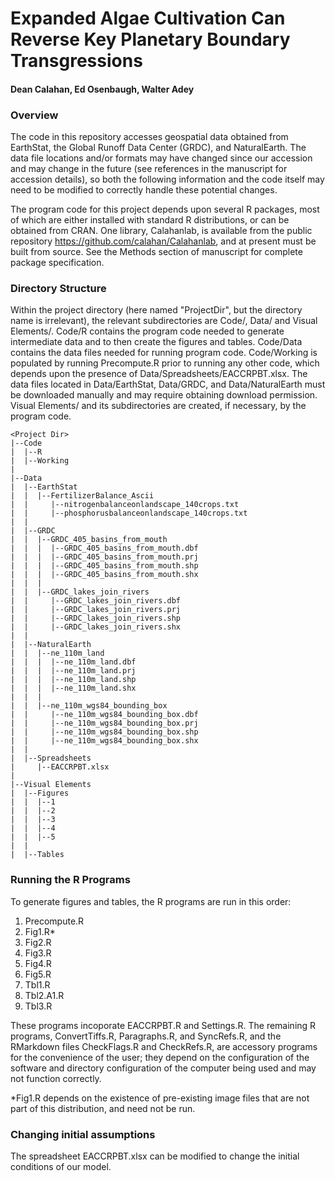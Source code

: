 # Expanded Algae Cultivation Can Reverse Key Planetary Boundary Transgressions
#### Dean Calahan, Ed Osenbaugh, Walter Adey  

### Overview
The code in this repository accesses geospatial data obtained from EarthStat, the
Global Runoff Data Center (GRDC), and NaturalEarth. The data file locations and/or
formats may have changed since our accession and may change in the future (see references in
the manuscript for accession details), so both the following information and the
code itself may need to be modified to correctly handle these potential changes.  
  
The program code for this project depends upon several R packages, most of which
are either installed with standard R distributions, or can be obtained from CRAN.
One library, Calahanlab, is available from the public repository https://github.com/calahan/Calahanlab,
and at present must be built from source. See the Methods section of manuscript
for complete package specification.  
  
### Directory Structure
Within the project directory (here named "ProjectDir", but the directory name is
irrelevant), the relevant subdirectories are Code/, Data/ and Visual Elements/.
Code/R contains the program code needed to generate intermediate data and to then
create the figures and tables. Code/Data contains the data files needed for running
program code. Code/Working is populated by running Precompute.R prior to running
any other code, which depends upon the presence of Data/Spreadsheets/EACCRPBT.xlsx.
The data files located in Data/EarthStat, Data/GRDC, and Data/NaturalEarth must
be downloaded manually and may require obtaining download permission. Visual Elements/
and its subdirectories are created, if necessary, by the program code.

```
<Project Dir>
|--Code
|  |--R
|  |--Working
|
|--Data
|  |--EarthStat
|  |  |--FertilizerBalance_Ascii
|  |     |--nitrogenbalanceonlandscape_140crops.txt
|  |     |--phosphorusbalanceonlandscape_140crops.txt
|  |
|  |--GRDC
|  |  |--GRDC_405_basins_from_mouth
|  |  |  |--GRDC_405_basins_from_mouth.dbf
|  |  |  |--GRDC_405_basins_from_mouth.prj
|  |  |  |--GRDC_405_basins_from_mouth.shp
|  |  |  |--GRDC_405_basins_from_mouth.shx
|  |  |
|  |  |--GRDC_lakes_join_rivers
|  |     |--GRDC_lakes_join_rivers.dbf
|  |     |--GRDC_lakes_join_rivers.prj
|  |     |--GRDC_lakes_join_rivers.shp
|  |     |--GRDC_lakes_join_rivers.shx
|  |
|  |--NaturalEarth
|  |  |--ne_110m_land
|  |  |  |--ne_110m_land.dbf
|  |  |  |--ne_110m_land.prj
|  |  |  |--ne_110m_land.shp
|  |  |  |--ne_110m_land.shx
|  |  |
|  |  |--ne_110m_wgs84_bounding_box
|  |     |--ne_110m_wgs84_bounding_box.dbf
|  |     |--ne_110m_wgs84_bounding_box.prj
|  |     |--ne_110m_wgs84_bounding_box.shp
|  |     |--ne_110m_wgs84_bounding_box.shx
|  |
|  |--Spreadsheets
|     |--EACCRPBT.xlsx
|  
|--Visual Elements
|  |--Figures  
|  |  |--1
|  |  |--2
|  |  |--3
|  |  |--4
|  |  |--5
|  |
|  |--Tables  
```

### Running the R Programs
To generate figures and tables, the R programs are run in this order:
1. Precompute.R
2. Fig1.R*
3. Fig2.R
4. Fig3.R
5. Fig4.R
6. Fig5.R
7. Tbl1.R
8. Tbl2.A1.R
9. Tbl3.R

These programs incoporate EACCRPBT.R and Settings.R. The remaining R programs, ConvertTiffs.R,
Paragraphs.R, and SyncRefs.R, and the RMarkdown files CheckFlags.R and CheckRefs.R,
are accessory programs for the convenience of the user; they depend on the configuration
of the software and directory configuration of the computer being used and may not
function correctly.

*Fig1.R depends on the existence of pre-existing image files that are not part of
this distribution, and need not be run.

### Changing initial assumptions  
The spreadsheet EACCRPBT.xlsx can be modified to change the initial conditions of
our model.